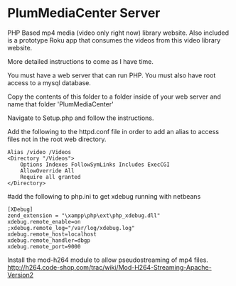 PlumMediaCenter Server
===============

PHP Based mp4 media (video only right now) library website. Also included is a prototype Roku app that consumes the videos from this video library website.

More detailed instructions to come as I have time. 

You must have a web server that can run PHP. You must also have root access to a mysql database. 

Copy the contents of this folder to a folder inside of your web server and name that folder 'PlumMediaCenter'

Navigate to Setup.php and follow the instructions. 

Add the following to the httpd.conf file in order to add an alias to access files not in the root web directory.

```
Alias /video /Videos
<Directory "/Videos">
    Options Indexes FollowSymLinks Includes ExecCGI
    AllowOverride All
    Require all granted
</Directory>
```

#add the following to php.ini to get xdebug running with netbeans
```
[XDebug]
zend_extension = "\xampp\php\ext\php_xdebug.dll"
xdebug.remote_enable=on
;xdebug.remote_log="/var/log/xdebug.log"
xdebug.remote_host=localhost
xdebug.remote_handler=dbgp
xdebug.remote_port=9000
```

Install the mod-h264 module to allow pseudostreaming of mp4 files.
http://h264.code-shop.com/trac/wiki/Mod-H264-Streaming-Apache-Version2
